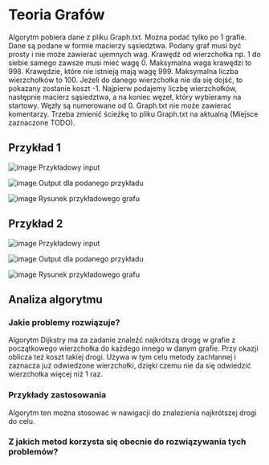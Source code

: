 # Teoria Grafów

Algorytm pobiera dane z pliku Graph.txt. Można podać tylko po 1 grafie. Dane są podane w formie macierzy sąsiedztwa. Podany graf musi być prosty i nie może zawierać ujemnych wag. Krawędź od wierzchołka np. 1 do siebie samego zawsze musi mieć wagę 0. Maksymalna waga krawędzi to 998. Krawędzie, które nie istnieją mają wagę 999. Maksymalna liczba wierzchołków to 100. Jeżeli do danego wierzchołka nie da się dojść, to pokazany zostanie koszt -1. Najpierw podajemy liczbę wierzchołków, następnie macierz sąsiedztwa, a na koniec węzeł, który wybieramy na startowy. Węzły są numerowane od 0. Graph.txt nie może zawierać komentarzy. Trzeba zmienić ścieżkę to pliku Graph.txt na aktualną (Miejsce zaznaczone TODO).

## Przykład 1
![image](https://user-images.githubusercontent.com/72551316/120190822-676b7a80-c219-11eb-8e30-22c03d0ded3c.png)
Przykładowy input

![image](https://user-images.githubusercontent.com/72551316/120189974-45252d00-c218-11eb-8285-8ed9660fa9a6.png)
Output dla podanego przykładu

![image](https://user-images.githubusercontent.com/72551316/120192998-2b85e480-c21c-11eb-8c1c-14fd8394a3bb.png)
Rysunek przykładowego grafu

## Przykład 2
![image](https://user-images.githubusercontent.com/72551316/120203622-334b8600-c228-11eb-8f7b-5e497ffae6cf.png)
Przykładowy input

![image](https://user-images.githubusercontent.com/72551316/120203667-41010b80-c228-11eb-920e-2b0eacaea1bb.png)
Output dla podanego przykładu

![image](https://user-images.githubusercontent.com/72551316/120203970-963d1d00-c228-11eb-9965-02d09a9cab26.png)
Rysunek przykładowego grafu

## Analiza algorytmu
### Jakie problemy rozwiązuje?
Algorytm Dijkstry ma za zadanie znaleźć najkrótszą drogę w grafie z początkowego wierzchołka do każdego innego w danym grafie. Przy okazji oblicza też koszt takiej drogi. Używa w tym celu metody zachłannej i zaznacza już odwiedzone wierzchołki, dzięki czemu nie da się odwiedzić wierzchołka więcej niż 1 raz.
### Przykłady zastosowania
Algorytm ten można stosować w nawigacji do znalezienia najkrótszej drogi do celu.
### Z jakich metod korzysta się obecnie do rozwiązywania tych problemów?
